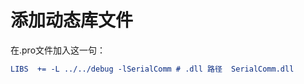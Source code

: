 # 添加动态库文件

在.pro文件加入这一句：

```cmake
LIBS  += -L ../../debug -lSerialComm # .dll 路径  SerialComm.dll
```